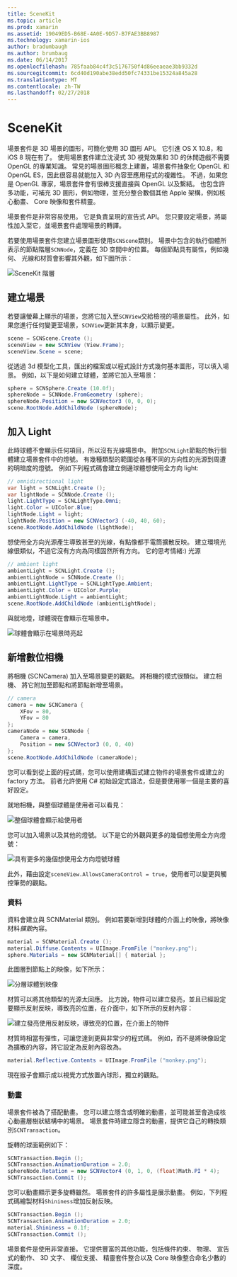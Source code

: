 ```yaml
---
title: SceneKit
ms.topic: article
ms.prod: xamarin
ms.assetid: 19049ED5-B68E-4A0E-9D57-B7FAE3BB8987
ms.technology: xamarin-ios
author: bradumbaugh
ms.author: brumbaug
ms.date: 06/14/2017
ms.openlocfilehash: 785faab84c4f3c5176750f4d86eeaeae3bb9332d
ms.sourcegitcommit: 6cd40d190abe38edd50fc74331be15324a845a28
ms.translationtype: MT
ms.contentlocale: zh-TW
ms.lasthandoff: 02/27/2018
---
```

# <a name="scenekit"></a>SceneKit

場景套件是 3D 場景的圖形，可簡化使用 3D 圖形 API。 它引進 OS X 10.8，和 iOS 8 現在有了。 使用場景套件建立沈浸式 3D 視覺效果和 3D 的休閒遊戲不需要 OpenGL 的專業知識。 常見的場景圖形概念上建置，場景套件抽象化 OpenGL 和 OpenGL ES，因此很容易就能加入 3D 內容至應用程式的複雜性。 不過，如果您是 OpenGL 專家，場景套件會有很棒支援直接與 OpenGL 以及繫結。 也包含許多功能，可補充 3D 圖形，例如物理，並充分整合數個其他 Apple 架構，例如核心動畫、 Core 映像和套件精靈。

場景套件是非常容易使用。 它是負責呈現的宣告式 API。 您只要設定場景，將屬性加入至它，並場景套件處理場景的轉譯。

若要使用場景套件您建立場景圖形使用`SCNScene`類別。 場景中包含的執行個體所表示的節點階層`SCNNode`，定義在 3D 空間中的位置。 每個節點具有屬性，例如幾何、 光線和材質會影響其外觀，如下圖所示：

![](scenekit-images/image7.png "SceneKit 階層") 

## <a name="create-a-scene"></a>建立場景

若要讓螢幕上顯示的場景，您將它加入至`SCNView`交給檢視的場景屬性。 此外，如果您進行任何變更至場景，`SCNView`更新其本身，以顯示變更。

```csharp
scene = SCNScene.Create ();
sceneView = new SCNView (View.Frame);
sceneView.Scene = scene;
```

從透過 3d 模型化工具，匯出的檔案或以程式設計方式幾何基本圖形，可以填入場景。 例如，以下是如何建立球體，並將它加入至場景：

```csharp
sphere = SCNSphere.Create (10.0f);
sphereNode = SCNNode.FromGeometry (sphere);
sphereNode.Position = new SCNVector3 (0, 0, 0);
scene.RootNode.AddChildNode (sphereNode);
```

## <a name="adding-light"></a>加入 Light

此時球體不會顯示任何項目，所以沒有光線場景中。 附加`SCNLight`節點的執行個體建立場景套件中的燈號。 有幾種類型的範圍從各種不同的方向性的光源到周遭的明暗度的燈號。 例如下列程式碼會建立側邊球體想使用全方向 light:

```csharp
// omnidirectional light
var light = SCNLight.Create ();
var lightNode = SCNNode.Create ();
light.LightType = SCNLightType.Omni;
light.Color = UIColor.Blue;
lightNode.Light = light;
lightNode.Position = new SCNVector3 (-40, 40, 60);
scene.RootNode.AddChildNode (lightNode);
```

想使用全方向光源產生導致甚至的光線，有點像都手電筒擴散反映。 建立環境光線很類似，不過它沒有方向為同樣固然所有方向。 它的思考情緒:) 光源

```csharp
// ambient light
ambientLight = SCNLight.Create ();
ambientLightNode = SCNNode.Create ();
ambientLight.LightType = SCNLightType.Ambient;
ambientLight.Color = UIColor.Purple;
ambientLightNode.Light = ambientLight;
scene.RootNode.AddChildNode (ambientLightNode);
```

與就地燈，球體現在會顯示在場景中。

![](scenekit-images/image8.png "球體會顯示在場景時亮起")
 
## <a name="adding-a-camera"></a>新增數位相機

將相機 (SCNCamera) 加入至場景變更的觀點。 將相機的模式很類似。 建立相機、 將它附加至節點和將節點新增至場景。

```csharp
// camera
camera = new SCNCamera {
    XFov = 80,
    YFov = 80
};
cameraNode = new SCNNode {
    Camera = camera,
    Position = new SCNVector3 (0, 0, 40)
};
scene.RootNode.AddChildNode (cameraNode);
```

您可以看到從上面的程式碼，您可以使用建構函式建立物件的場景套件或建立的 factory 方法。 前者允許使用 C# 初始設定式語法，但是要使用哪一個是主要的喜好設定。

就地相機，與整個球體是使用者可以看見：

![](scenekit-images/image9.png "整個球體會顯示給使用者")
 
您可以加入場景以及其他的燈號。 以下是它的外觀與更多的幾個想使用全方向燈號：

![](scenekit-images/image10.png "具有更多的幾個想使用全方向燈號球體")
 
此外，藉由設定`sceneView.AllowsCameraControl = true`，使用者可以變更與觸控筆勢的觀點。

### <a name="materials"></a>資料

資料會建立與 SCNMaterial 類別。 例如若要新增到球體的介面上的映像，將映像材料*擴散*內容。

```csharp
material = SCNMaterial.Create ();
material.Diffuse.Contents = UIImage.FromFile ("monkey.png");
sphere.Materials = new SCNMaterial[] { material };
```

此圖層到節點上的映像，如下所示：

![](scenekit-images/image11.png "分層球體到映像")
 
材質可以將其他類型的光源太回應。 比方說，物件可以建立發亮，並且已經設定要顯示反射反映，導致亮的位置，在介面中，如下所示的反射內容：

![](scenekit-images/image12.png "建立發亮使用反射反映，導致亮的位置，在介面上的物件")
 
材質時相當有彈性，可讓您達到更與非常少的程式碼。 例如，而不是將映像設定為擴散的內容，將它設定為反射內容改為。

```csharp
material.Reflective.Contents = UIImage.FromFile ("monkey.png");
```

現在猴子會顯示成以視覺方式放置內球形，獨立的觀點。

### <a name="animation"></a>動畫

場景套件被為了搭配動畫。 您可以建立隱含或明確的動畫，並可能甚至會造成核心動畫層樹狀結構中的場景。 場景套件時建立隱含的動畫，提供它自己的轉換類別`SCNTransaction`。

旋轉的球面範例如下：

```csharp
SCNTransaction.Begin ();
SCNTransaction.AnimationDuration = 2.0;
sphereNode.Rotation = new SCNVector4 (0, 1, 0, (float)Math.PI * 4);
SCNTransaction.Commit ();
```

您可以動畫顯示更多旋轉雖然。 場景套件的許多屬性是展示動畫。 例如，下列程式碼繪製材料`Shininess`增加反射反映。

```csharp
SCNTransaction.Begin ();
SCNTransaction.AnimationDuration = 2.0;
material.Shininess = 0.1f;
SCNTransaction.Commit ();
```

場景套件是使用非常直接。 它提供豐富的其他功能，包括條件約束、 物理、 宣告式的動作、 3D 文字、 欄位支援、 精靈套件整合以及 Core 映像整合命名少數的深度。